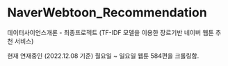 # NaverWebtoon_Recommendation
데이터사이언스개론 - 최종프로젝트 (TF-IDF 모델을 이용한 장르기반 네이버 웹툰 추천 서비스)


현재 연재중인 (2022.12.08 기준) 월요일 ~ 일요일 웹툰 584편을 크롤링함.

